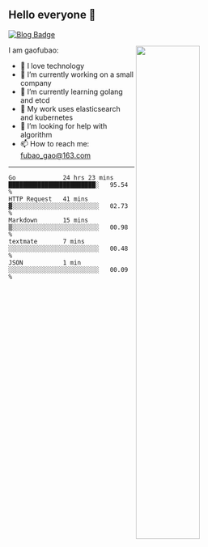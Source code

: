 ## Hello everyone 👋

[![Blog Badge](https://img.shields.io/badge/blog-60k+%20pageview-brightgreen)](https://www.jianshu.com/u/d777ec56a358)

<img align="right" width="50%" src="https://github-readme-stats.vercel.app/api?username=gaofubao&theme=onedark">

I am gaofubao:

- 🔭 I love technology
- 🌱 I’m currently working on a small company
- 👯 I’m currently learning golang and etcd
- 💬 My work uses elasticsearch and kubernetes
- 🤔 I’m looking for help with algorithm
- 📫 How to reach me: fubao_gao@163.com

---


<!--START_SECTION:waka-->
```text
Go             24 hrs 23 mins  ████████████████████████░   95.54 % 
HTTP Request   41 mins         ▓░░░░░░░░░░░░░░░░░░░░░░░░   02.73 % 
Markdown       15 mins         ▒░░░░░░░░░░░░░░░░░░░░░░░░   00.98 % 
textmate       7 mins          ░░░░░░░░░░░░░░░░░░░░░░░░░   00.48 % 
JSON           1 min           ░░░░░░░░░░░░░░░░░░░░░░░░░   00.09 % 
```
<!--END_SECTION:waka-->
